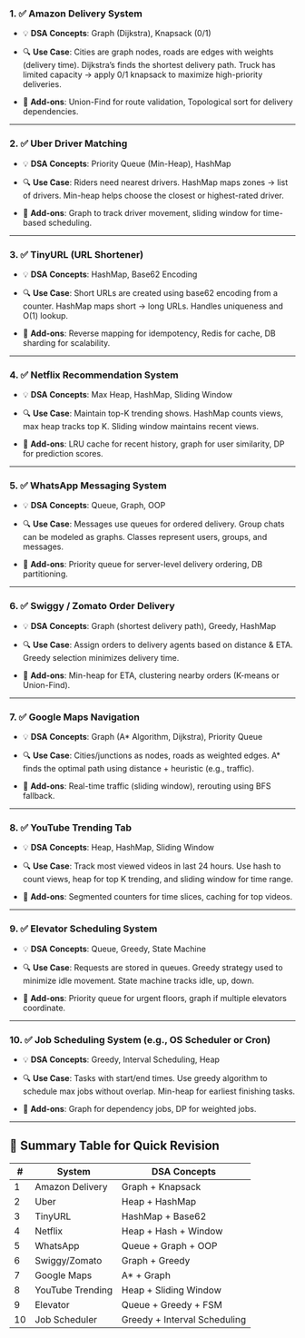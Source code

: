 ### 1. ✅ **Amazon Delivery System**

- 💡 **DSA Concepts**: Graph (Dijkstra), Knapsack (0/1)
    
- 🔍 **Use Case**: Cities are graph nodes, roads are edges with weights (delivery time). Dijkstra’s finds the shortest delivery path. Truck has limited capacity → apply 0/1 knapsack to maximize high-priority deliveries.
    
- 🔁 **Add-ons**: Union-Find for route validation, Topological sort for delivery dependencies.
    

---

### 2. ✅ **Uber Driver Matching**

- 💡 **DSA Concepts**: Priority Queue (Min-Heap), HashMap
    
- 🔍 **Use Case**: Riders need nearest drivers. HashMap maps zones → list of drivers. Min-heap helps choose the closest or highest-rated driver.
    
- 🔁 **Add-ons**: Graph to track driver movement, sliding window for time-based scheduling.
    

---

### 3. ✅ **TinyURL (URL Shortener)**

- 💡 **DSA Concepts**: HashMap, Base62 Encoding
    
- 🔍 **Use Case**: Short URLs are created using base62 encoding from a counter. HashMap maps short → long URLs. Handles uniqueness and O(1) lookup.
    
- 🔁 **Add-ons**: Reverse mapping for idempotency, Redis for cache, DB sharding for scalability.
    

---

### 4. ✅ **Netflix Recommendation System**

- 💡 **DSA Concepts**: Max Heap, HashMap, Sliding Window
    
- 🔍 **Use Case**: Maintain top-K trending shows. HashMap counts views, max heap tracks top K. Sliding window maintains recent views.
    
- 🔁 **Add-ons**: LRU cache for recent history, graph for user similarity, DP for prediction scores.
    

---

### 5. ✅ **WhatsApp Messaging System**

- 💡 **DSA Concepts**: Queue, Graph, OOP
    
- 🔍 **Use Case**: Messages use queues for ordered delivery. Group chats can be modeled as graphs. Classes represent users, groups, and messages.
    
- 🔁 **Add-ons**: Priority queue for server-level delivery ordering, DB partitioning.
    

---

### 6. ✅ **Swiggy / Zomato Order Delivery**

- 💡 **DSA Concepts**: Graph (shortest delivery path), Greedy, HashMap
    
- 🔍 **Use Case**: Assign orders to delivery agents based on distance & ETA. Greedy selection minimizes delivery time.
    
- 🔁 **Add-ons**: Min-heap for ETA, clustering nearby orders (K-means or Union-Find).
    

---

### 7. ✅ **Google Maps Navigation**

- 💡 **DSA Concepts**: Graph (A* Algorithm, Dijkstra), Priority Queue
    
- 🔍 **Use Case**: Cities/junctions as nodes, roads as weighted edges. A* finds the optimal path using distance + heuristic (e.g., traffic).
    
- 🔁 **Add-ons**: Real-time traffic (sliding window), rerouting using BFS fallback.
    

---

### 8. ✅ **YouTube Trending Tab**

- 💡 **DSA Concepts**: Heap, HashMap, Sliding Window
    
- 🔍 **Use Case**: Track most viewed videos in last 24 hours. Use hash to count views, heap for top K trending, and sliding window for time range.
    
- 🔁 **Add-ons**: Segmented counters for time slices, caching for top videos.
    

---

### 9. ✅ **Elevator Scheduling System**

- 💡 **DSA Concepts**: Queue, Greedy, State Machine
    
- 🔍 **Use Case**: Requests are stored in queues. Greedy strategy used to minimize idle movement. State machine tracks idle, up, down.
    
- 🔁 **Add-ons**: Priority queue for urgent floors, graph if multiple elevators coordinate.
    

---

### 10. ✅ **Job Scheduling System (e.g., OS Scheduler or Cron)**

- 💡 **DSA Concepts**: Greedy, Interval Scheduling, Heap
    
- 🔍 **Use Case**: Tasks with start/end times. Use greedy algorithm to schedule max jobs without overlap. Min-heap for earliest finishing tasks.
    
- 🔁 **Add-ons**: Graph for dependency jobs, DP for weighted jobs.
    

---

## 🧠 Summary Table for Quick Revision

|#|System|DSA Concepts|
|---|---|---|
|1|Amazon Delivery|Graph + Knapsack|
|2|Uber|Heap + HashMap|
|3|TinyURL|HashMap + Base62|
|4|Netflix|Heap + Hash + Window|
|5|WhatsApp|Queue + Graph + OOP|
|6|Swiggy/Zomato|Graph + Greedy|
|7|Google Maps|A* + Graph|
|8|YouTube Trending|Heap + Sliding Window|
|9|Elevator|Queue + Greedy + FSM|
|10|Job Scheduler|Greedy + Interval Scheduling|
